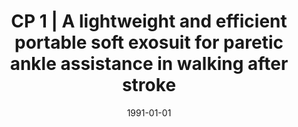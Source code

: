 ---
title: "CP 1 | A lightweight and efficient portable soft exosuit for paretic ankle assistance in walking after stroke"
collection: publications
permalink: /publication/CP-ICRA
date: 1991-01-01
venue: 'Engineering'
link: 'https://ieeexplore.ieee.org/document/8461046'
paperurl: '/files/2018_ICRA.pdf'
citation: 'Bae J., Siviy C., Rouleau M., Menard N., ODonnell K., Galiana I., Athanassiu M., Ryan D., Bibeau C., Sloot L., <b>Kudzia P.</b> ,Ellis T., Awad L. , Walsh C., A lightweight and efficient portable soft exosuit for paretic ankle assistance in walking after stroke, <i>IEEE International Conference on Robotics and Automation (ICRA) </i>, Best IEEE Paper Award in Medical Robotics, Brisbane, Australia, <b>2018</b>'
---